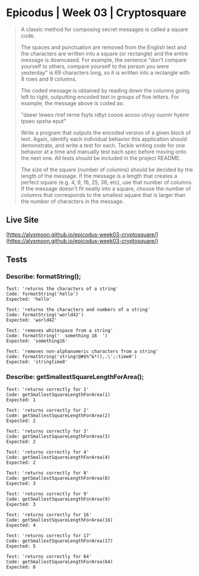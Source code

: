 # Epicodus | Week 03 | Cryptosquare

> A classic method for composing secret messages is called a square code.
>
> The spaces and punctuation are removed from the English text and the characters are written into a square (or rectangle) and the entire message is downcased. For example, the sentence "don't compare yourself to others, compare yourself to the person you were yesterday" is 69 characters long, so it is written into a rectangle with 8 rows and 9 columns.
>
> The coded message is obtained by reading down the columns going left to right, outputting encoded text in groups of five letters. For example, the message above is coded as:
>
> "daeer leweo rlref rerne fsyts rdtyt coooe acooo utnyy ouomr hyemr tpseo spsha eput"
>
> Write a program that outputs the encoded version of a given block of text. Again, identify each individual behavior this application should demonstrate, and write a test for each. Tackle writing code for one behavior at a time and manually test each spec before moving onto the next one. All tests should be included in the project README.
>
> The size of the square (number of columns) should be decided by the length of the message. If the message is a length that creates a perfect square (e.g. 4, 9, 16, 25, 36, etc), use that number of columns. If the message doesn't fit neatly into a square, choose the number of columns that corresponds to the smallest square that is larger than the number of characters in the message.

## Live Site
[https://alyxmoon.github.io/epicodus-week03-cryptosquare/](https://alyxmoon.github.io/epicodus-week03-cryptosquare/)

## Tests

### Describe: formatString();

```
Test: 'returns the characters of a string'
Code: formatString('hello')
Expected: 'hello'
```

```
Test: 'returns the characters and numbers of a string'
Code: formatString('world42')
Expected: 'world42'
```

```
Test: 'removes whitespace from a string'
Code: formatString('  something 16  ')
Expected: 'something16'
```

```
Test: 'removes non-alphanumeric characters from a string'
Code: formatString('string!@#$%^&*(),.\';:time0')
Expected: 'stringtime0'
```

### Describe: getSmallestSquareLengthForArea();

```
Test: 'returns correctly for 1'
Code: getSmallestSquareLengthForArea(1)
Expected: 1
```

```
Test: 'returns correctly for 2'
Code: getSmallestSquareLengthForArea(2)
Expected: 2
```

```
Test: 'returns correctly for 3'
Code: getSmallestSquareLengthForArea(3)
Expected: 2
```

```
Test: 'returns correctly for 4'
Code: getSmallestSquareLengthForArea(4)
Expected: 2
```

```
Test: 'returns correctly for 8'
Code: getSmallestSquareLengthForArea(8)
Expected: 3
```

```
Test: 'returns correctly for 9'
Code: getSmallestSquareLengthForArea(9)
Expected: 3
```

```
Test: 'returns correctly for 16'
Code: getSmallestSquareLengthForArea(16)
Expected: 4
```

```
Test: 'returns correctly for 17'
Code: getSmallestSquareLengthForArea(17)
Expected: 5
```

```
Test: 'returns correctly for 64'
Code: getSmallestSquareLengthForArea(64)
Expected: 8
```
